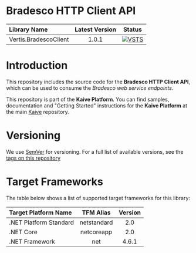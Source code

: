# Bradesco HTTP Client API

| Library Name          | Latest Version | Status |
|:----------------------|:--------------:|:------:|
| Vertis.BradescoClient |      1.0.1     | [![VSTS](https://img.shields.io/vso/build/vertisnet/62009b64-8b3f-4d27-93c2-95512cf9951f/31.svg)](https://vertisnet.visualstudio.com/Product_Development/_build/index?context=allDefinitions&path=\Kaive&definitionId=31&_a=completed) |

# Introduction

This repository includes the source code for the **Bradesco HTTP Client API**, which can be used to consume the _Bradesco web service endpoints_.

This repository is part of the **Kaive Platform**. You can find samples, documentation and "Getting Started" instructions for the **Kaive Platform** at the main [Kaive](https://vertisnet.visualstudio.com/Product_Development/_git/Kaive) repository.

# Versioning

We use [SemVer](http://semver.org/) for versioning. For a full list of available versions, see the [tags on this repository](https://vertisnet.visualstudio.com/Product_Development/_git/Kaive.Extensions.Common/tags)

# Target Frameworks

The table below shows a list of supported target frameworks for this library:

| Target Platform Name   | TFM Alias   | Version |
|:-----------------------|:-----------:|:-------:|
| .NET Platform Standard | netstandard | 2.0     |
| .NET Core              | netcoreapp  | 2.0     |
| .NET Framework         | net         | 4.6.1   |
